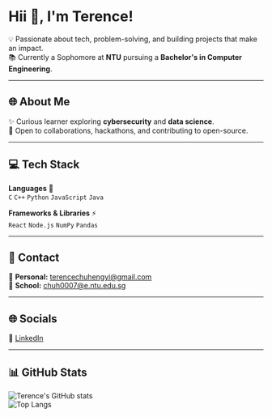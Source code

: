 # Hii 👋, I'm Terence!  

💡 Passionate about tech, problem-solving, and building projects that make an impact.  
📚 Currently a Sophomore at **NTU** pursuing a **Bachelor's in Computer Engineering**.  

---

## 🌐 About Me  
✨ Curious learner exploring **cybersecurity** and **data science**.  
🤝 Open to collaborations, hackathons, and contributing to open-source.  

---

## 💻 Tech Stack  

**Languages** 📝  
`C` `C++` `Python` `JavaScript` `Java`  

**Frameworks & Libraries** ⚡  
`React` `Node.js` 
`NumPy` `Pandas`  

---

## 📱 Contact  

📧 **Personal:** [terencechuhengyi@gmail.com](mailto:terencechuhengyi@gmail.com)  
🏫 **School:** [chuh0007@e.ntu.edu.sg](mailto:chuh0007@e.ntu.edu.sg)  

---

## 🌐 Socials  

🔗 [LinkedIn](https://www.linkedin.com/in/terence-chu-b64902293/)  

---

## 📊 GitHub Stats  

![Terence's GitHub stats](https://github-readme-stats.vercel.app/api?username=choochootrain23&show_icons=true&theme=tokyonight)  
![Top Langs](https://github-readme-stats.vercel.app/api/top-langs/?username=choochootrain23&layout=compact&theme=tokyonight)  
